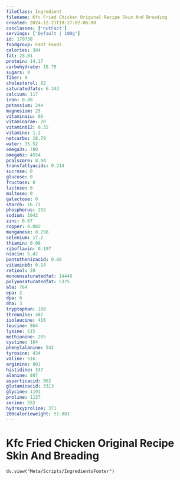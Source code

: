 ```yaml
---
fileClass: Ingredient
filename: Kfc Fried Chicken Original Recipe Skin And Breading
created: 2024-12-21T19:27:02-06:00
cssclasses: ['nutFact']
servings: ['Default | 100g']
id: 170738
foodgroup: Fast Foods
calories: 384
fat: 28.01
protein: 14.17
carbohydrate: 18.79
sugars: 0
fiber: 0
cholesterol: 82
saturatedfats: 6.343
calcium: 117
iron: 0.88
potassium: 244
magnesium: 25
vitaminaiu: 66
vitaminarae: 20
vitaminb12: 0.32
vitamine: 1.2
netcarbs: 18.79
water: 35.52
omega3s: 780
omega6s: 4554
pralscore: 8.94
transfattyacids: 0.214
sucrose: 0
glucose: 0
fructose: 0
lactose: 0
maltose: 0
galactose: 0
starch: 16.72
phosphorus: 252
sodium: 1042
zinc: 0.87
copper: 0.082
manganese: 0.298
selenium: 17.2
thiamin: 0.08
riboflavin: 0.197
niacin: 5.42
pantothenicacid: 0.88
vitaminb6: 0.14
retinol: 20
monounsaturatedfat: 14448
polyunsaturatedfat: 5375
ala: 764
epa: 2
dpa: 6
dha: 3
tryptophan: 108
threonine: 467
isoleucine: 416
leucine: 864
lysine: 615
methionine: 205
cystine: 164
phenylalanine: 542
tyrosine: 434
valine: 516
arginine: 801
histidine: 337
alanine: 807
asparticacid: 962
glutamicacid: 3313
glycine: 1191
proline: 1137
serine: 552
hydroxyproline: 371
200calorieweight: 52.083
---
```


# Kfc Fried Chicken Original Recipe Skin And Breading

```dataviewjs
dv.view("Meta/Scripts/IngredientsFooter")
```